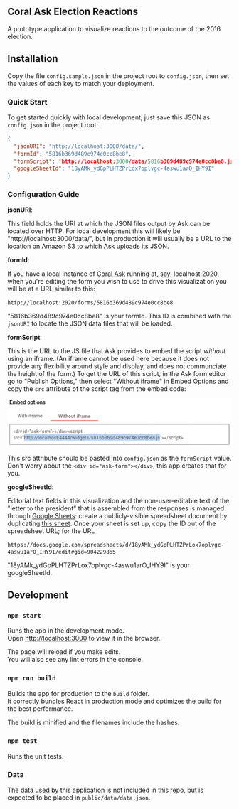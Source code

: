 ## Coral Ask Election Reactions

A prototype application to visualize reactions to the outcome of the 2016 election.

## Installation

Copy the file `config.sample.json` in the project root to `config.json`, then set the values of each key to match your deployment.

### Quick Start

To get started quickly with local development, just save this JSON as `config.json` in the project root:

```json
{
  "jsonURI": "http://localhost:3000/data/",
  "formId": "5816b369d489c974e0cc8be8",
  "formScript": 'http://localhost:3000/data/5816b369d489c974e0cc8be8.js',
  "googleSheetId": "18yAMk_ydGpPLHTZPrLox7oplvgc-4aswu1arO_IHY9I"
}
```

### Configuration Guide

**jsonURI**:

This field holds the URI at which the JSON files output by Ask can be located over HTTP. For local development this will likely be "http://localhost:3000/data/", but in production it will usually be a URL to the location on Amazon S3 to which Ask uploads its JSON.

**formId**:

If you have a local instance of [Coral Ask](https://coralproject.net/products/ask.html) running at, say, localhost:2020, when you're editing the form you wish to use to drive this visualization you will be at a URL similar to this:
```
http://localhost:2020/forms/5816b369d489c974e0cc8be8
```
"5816b369d489c974e0cc8be8" is your formId. This ID is combined with the `jsonURI` to locate the JSON data files that will be loaded.

**formScript**:

This is the URL to the JS file that Ask provides to embed the script _without_ using an iframe. (An iframe cannot be used here because it does not provide any flexibility around style and display, and does not communciate the height of the form.) To get the URL of this script, in the Ask form editor go to "Publish Options," then select "Without iframe" in Embed Options and copy the `src` attribute of the script tag from the embed code:

![Screenshot showing how the script URL may be copied from the "Without iframe" embed code within the Ask admin](docs/assets/script-url-screenshot.png)

This src attribute should be pasted into `config.json` as the `formScript` value. Don't worry about the `<div id="ask-form"></div>`, this app creates that for you.

**googleSheetId**:

Editorial text fields in this visualization and the non-user-editable text of the "letter to the president" that is assembled from the responses is managed through [Google Sheets](https://sheets.google.com): create a publicly-visible spreadsheet document by duplicating [this sheet](https://docs.google.com/spreadsheets/d/18yAMk_ydGpPLHTZPrLox7oplvgc-4aswu1arO_IHY9I/edit#gid=904229865). Once your sheet is set up, copy the ID out of the spreadsheet URL; for the URL
```
https://docs.google.com/spreadsheets/d/18yAMk_ydGpPLHTZPrLox7oplvgc-4aswu1arO_IHY9I/edit#gid=904229865
```
"18yAMk_ydGpPLHTZPrLox7oplvgc-4aswu1arO_IHY9I" is your googleSheetId.

## Development

### `npm start`

Runs the app in the development mode.<br>
Open [http://localhost:3000](http://localhost:3000) to view it in the browser.

The page will reload if you make edits.<br>
You will also see any lint errors in the console.

### `npm run build`

Builds the app for production to the `build` folder.<br>
It correctly bundles React in production mode and optimizes the build for the best performance.

The build is minified and the filenames include the hashes.

### `npm test`

Runs the unit tests.

### Data

The data used by this application is not included in this repo, but is expected to be placed in `public/data/data.json`.
